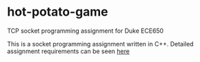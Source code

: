 # hot-potato-game
TCP socket programming assignment for Duke ECE650

This is a socket programming assignment written in C++.
Detailed assignment requirements can be seen [here](https://github.com/Charlmzz/hot-potato-game/blob/main/Assignment%20description.pdf)
